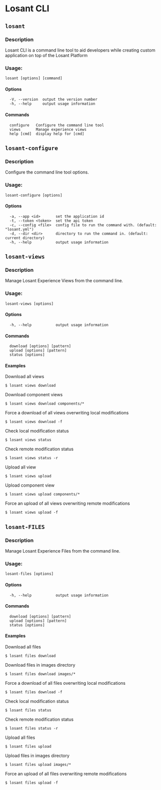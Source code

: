 # Losant CLI

## `losant`

### Description

Losant CLI is a command line tool to aid developers while creating custom application on top of the Losant Platform

### Usage: 

```
losant [options] [command]
```

#### Options

```
  -V, --version  output the version number
  -h, --help     output usage information
```

#### Commands

```
  configure   Configure the command line tool
  views       Manage experience views
  help [cmd]  display help for [cmd]
```

## `losant-configure`

### Description

Configure the command line tool options.

### Usage: 

```
losant-configure [options]
```

#### Options

```
  -a, --app <id>       set the application id
  -t, --token <token>  set the api token
  -c, --config <file>  config file to run the command with. (default: "losant.yml")
  -d, --dir <dir>      directory to run the command in. (default: current directory)
  -h, --help           output usage information
```

## `losant-views`

### Description

Manage Losant Experience Views from the command line.

### Usage: 

```
losant-views [options]
```

#### Options

```
  -h, --help           output usage information
```

#### Commands

```
  download [options] [pattern]
  upload [options] [pattern]
  status [options]
```

#### Examples

Download all views
```
$ losant views download
```

Download component views

```
$ losant views download components/*
```

Force a download of all views overwriting local modifications

```
$ losant views download -f
```

Check local modification status

```
$ losant views status
```

Check remote modification status

```
$ losant views status -r
```

Upload all view

```
$ losant views upload
```

Upload component view

```
$ losant views upload components/*
```

Force an upload of all views overwriting remote modifications

```
$ losant views upload -f
```

## `losant-FILES`

### Description

Manage Losant Experience Files from the command line.

### Usage: 

```
losant-files [options]
```

#### Options

```
  -h, --help           output usage information
```

#### Commands

```
  download [options] [pattern]
  upload [options] [pattern]
  status [options]
```

#### Examples

Download all files
```
$ losant files download
```

Download files in images directory

```
$ losant files download images/*
```

Force a download of all files overwriting local modifications

```
$ losant files download -f
```

Check local modification status

```
$ losant files status
```

Check remote modification status

```
$ losant files status -r
```

Upload all files

```
$ losant files upload
```

Upload files in images directory

```
$ losant files upload images/*
```

Force an upload of all files overwriting remote modifications

```
$ losant files upload -f
```